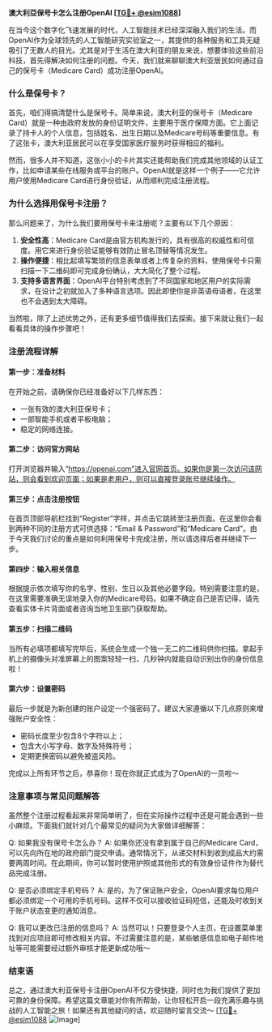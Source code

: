 **澳大利亞保号卡怎么注册OpenAI [[TG💪+ @esim1088](https://t.me/s/esim1088)]**

在当今这个数字化飞速发展的时代，人工智能技术已经深深融入我们的生活。而OpenAI作为全球领先的人工智能研究实验室之一，其提供的各种服务和工具无疑吸引了无数人的目光。尤其是对于生活在澳大利亚的朋友来说，想要体验这些前沿科技，首先得解决如何注册的问题。今天，我们就来聊聊澳大利亚居民如何通过自己的保号卡（Medicare Card）成功注册OpenAI。

### 什么是保号卡？

首先，咱们得搞清楚什么是保号卡。简单来说，澳大利亚的保号卡（Medicare Card）就是一种由政府发放的身份证明文件，主要用于医疗保障方面。它上面记录了持卡人的个人信息，包括姓名、出生日期以及Medicare号码等重要信息。有了这张卡，澳大利亚居民可以在享受国家医疗服务时获得相应的福利。

然而，很多人并不知道，这张小小的卡片其实还能帮助我们完成其他领域的认证工作，比如申请某些在线服务或平台的账户。OpenAI就是这样一个例子——它允许用户使用Medicare Card进行身份验证，从而顺利完成注册流程。

### 为什么选择用保号卡注册？

那么问题来了，为什么我们要用保号卡来注册呢？主要有以下几个原因：

1. **安全性高**：Medicare Card是由官方机构发行的，具有很高的权威性和可信度。用它来进行身份验证能够有效防止冒名顶替等情况发生。
2. **操作便捷**：相比起填写繁琐的信息表单或者上传复杂的资料，使用保号卡只需扫描一下二维码即可完成身份确认，大大简化了整个过程。
3. **支持多语言界面**：OpenAI平台特别考虑到了不同国家和地区用户的实际需求，在设计之初就加入了多种语言选项。因此即使你是非英语母语者，在这里也不会遇到太大障碍。

当然啦，除了上述优势之外，还有更多细节值得我们去探索。接下来就让我们一起看看具体的操作步骤吧！

### 注册流程详解

#### 第一步：准备材料
在开始之前，请确保你已经准备好以下几样东西：
- 一张有效的澳大利亚保号卡；
- 一部智能手机或者平板电脑；
- 稳定的网络连接。

#### 第二步：访问官方网站
打开浏览器并输入“https://openai.com”进入官网首页。如果你是第一次访问该网站，则会看到欢迎页面；如果是老用户，则可以直接登录账号继续操作。

#### 第三步：点击注册按钮
在首页顶部导航栏找到“Register”字样，并点击它跳转至注册页面。在这里你会看到两种不同的注册方式可供选择：“Email & Password”和“Medicare Card”。由于今天我们讨论的重点是如何利用保号卡完成注册，所以请选择后者并继续下一步。

#### 第四步：输入相关信息
根据提示依次填写你的名字、性别、生日以及其他必要字段。特别需要注意的是，在这里需要准确无误地录入你的Medicare号码。如果不确定自己是否记得，请先查看实体卡片背面或者咨询当地卫生部门获取帮助。

#### 第五步：扫描二维码
当所有必填项都填写完毕后，系统会生成一个独一无二的二维码供你扫描。拿起手机上的摄像头对准屏幕上的图案轻轻一扫，几秒钟内就能自动识别出你的身份信息啦！

#### 第六步：设置密码
最后一步就是为新创建的账户设定一个强密码了。建议大家遵循以下几点原则来增强账户安全性：
- 密码长度至少包含8个字符以上；
- 包含大小写字母、数字及特殊符号；
- 定期更换密码以避免被盗风险。

完成以上所有环节之后，恭喜你！现在你就正式成为了OpenAI的一员啦～

### 注意事项与常见问题解答

虽然整个注册过程看起来非常简单明了，但在实际操作过程中还是可能会遇到一些小麻烦。下面我们就针对几个最常见的疑问为大家做详细解答：

Q: 如果我没有保号卡怎么办？
A: 如果你还没有拿到属于自己的Medicare Card，可以先向所在地的政府部门提交申请。通常情况下，从递交材料到收到成品大约需要两周时间。在此期间，你可以暂时使用护照或其他形式的有效身份证件作为替代品完成注册。

Q: 是否必须绑定手机号码？
A: 是的，为了保证账户安全，OpenAI要求每位用户都必须绑定一个可用的手机号码。这样不仅可以接收验证码短信，还能及时收到关于账户状态变更的通知消息。

Q: 我可以更改已注册的信息吗？
A: 当然可以！只要登录个人主页，在设置菜单里找到对应项目即可修改相关内容。不过需要注意的是，某些敏感信息如电子邮件地址等可能需要经过额外审核才能更新成功哦～

### 结束语

总之，通过澳大利亚保号卡注册OpenAI不仅方便快捷，同时也为我们提供了更加可靠的身份保障。希望这篇文章能对你有所帮助，让你轻松开启一段充满乐趣与挑战的人工智能之旅！如果还有其他疑问的话，欢迎随时留言交流～ [[TG💪+ @esim1088](https://t.me/s/esim1088) ![Image](https://i.postimg.cc/4NQfJmqS/Snipaste-2025-05-13-00-14-12.png)]